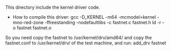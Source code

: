 This directory include the kernel driver code.
* How to compile this driver:
  gcc -D_KERNEL -m64 -mcmodel=kernel -mno-red-zone -ffreestanding -nodefaultlibs -c fastnet.c fastnet.h
  ld -r -o fastnet fastnet.o

So you need copy the fastnet to /usr/kernel/drv/amd64/ and copy the fastnet.conf to /usr/kernel/drv/ of the test machine, and run:
  add_drv fastnet
